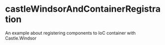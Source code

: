 # castleWindsorAndContainerRegistration
An example about registering components to IoC container with Castle.Windsor
